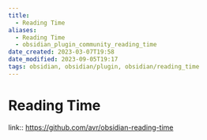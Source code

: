 ```yaml
---
title:
  - Reading Time
aliases:
  - Reading Time
  - obsidian_plugin_community_reading_time
date_created: 2023-03-07T19:58
date_modified: 2023-09-05T19:17
tags: obsidian, obsidian/plugin, obsidian/reading_time
---
```

# Reading Time

link:: <https://github.com/avr/obsidian-reading-time>
